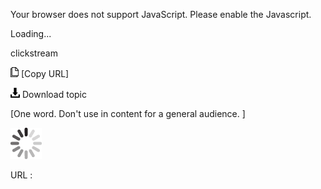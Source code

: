 Your browser does not support JavaScript. Please enable the Javascript.

Loading...

clickstream

![Copy URL](clickstream_files/Copy.png) [Copy URL]

![Download](clickstream_files/Download.png)
Download topic

[One word. Don't use in content for a general audience. ]

![In progress](clickstream_files/activity-large.gif)

URL :


